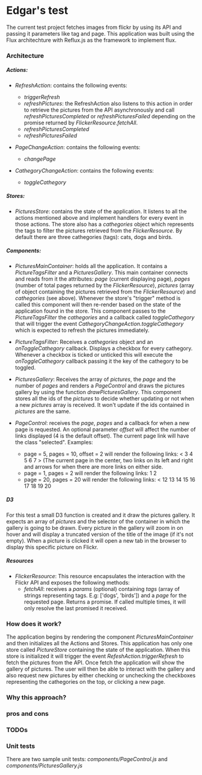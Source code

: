 # Edgar's test

The current test project fetches images from flickr by using its API and passing it parameters like tag and page. 
This application was built using the Flux architechture with Reflux.js as the framework to implement flux. 

### Architecture
##### Actions:

- *RefreshAction*: contains the following events: 
    - *triggerRefresh*
    - *refreshPictures*: the RefreshAction also listens to this action in order to retrieve the pictures from the API asynchronously and call *refreshPicturesCompleted* or *refreshPicturesFailed* depending on the promise returned by *FlickerResource.fetchAll*.
    - *refreshPicturesCompleted*
    - *refreshPicturesFailed*


- *PageChangeAction*: contains the following events:
    - *changePage*


- *CathegoryChangeAction*: contains the following events:
    - *toggleCathegory*

##### Stores:

- *PicturesStore*: contains the state of the application. It listens to all the actions mentioned above and implement handlers for every event in those actions. The store also has a *cathegories* object which represents the tags to filter the pictures retrieved from the *FlickerResource*. By default there are three cathegories (tags): cats, dogs and birds. 

##### Components:

- *PicturesMainContainer*: holds all the application. It contains a *PictureTagsFilter* and a *PicturesGallery*. This main container connects and reads from it the attributes: *page* (current displaying page), *pages* (number of total pages returned by the *FlickerResource*), *pictures* (array of object containing the pictures retrieved from the *FlickerResource*) and *cathegories* (see above). Whenever the store's "trigger" method is called this component will then re-render based on the state of the application found in the store. This component passes to the *PictureTagsFilter* the *cathegories* and a callback called *toggleCathegory* that will trigger the event *CathegoryChangeAction.toggleCathegory* which is expected to refresh the pictures immediately.

- *PictureTagsFilter*: Receives a *cathegories* object and an *onToggleCathegory* callback. Displays a checkbox for every cathegory. Whenever a checkbox is ticked or unticked this will execute the *onToggleCathegory* callback passing it the key of the cathegory to be toggled.

- *PicturesGallery*:  Receives the array of *pictures*, the *page* and the number of *pages* and renders a *PageControl* and draws the pictures gallery by using the function *drawPicturesGallery*. This component stores all the ids of the *pictures* to decide whether updating or not when a new *pictures* array is received. It won't update if the ids contained in *pictures* are the same.

- *PageControl*: receives the *page*, *pages* and a callback for when a new page is requested. An optional parameter *offset* will affect the number of links displayed (4 is the default offset). The current page link will have the class "selected". Examples: 
    - page = 5, pages = 10, offset = 2 will render the following links: < 3 4 5 6 7 > (The current page in the center, two links on its left and right and arrows for when there are more links on either side.
    - page = 1, pages = 2 will render the following links: 1 2
    - page = 20, pages = 20 will render the following links: < 12 13 14 15 16 17 18 19 20

##### D3
For this test a small D3 function is created and it draw the pictures gallery. It expects an array of *pictures* and the selector of the container in which the gallery is going to be drawn. Every picture in the gallery will zoom in on hover and will display a truncated version of the title of the image (if it's not empty). When a picture is clicked it will open a new tab in the browser to display this specific picture on Flickr.

##### Resources
- *FlickerResource*: This resource encapsulates the interaction with the Flickr API and exposes the following methods:
    -  *fetchAll*: receives a *params* (optional) containing *tags* (array of strings representing tags. E.g: ['dogs', 'birds']) and  a *page* for the requested page. Returns a promise. If called multiple times, it will only resolve the last promised it received.

### How does it work?

The application begins by rendering the component *PicturesMainContainer* and then initializes all the Actions and Stores. This application has only one store called *PictureStore* containing the state of the application. When this store is initialized it will trigger the event *RefeshAction.triggerRefresh* to fetch the pictures from the API. Once fetch the application will show the gallery of pictures. The user will then be able to interact with the gallery and also request new pictures by either checking or unchecking the checkboxes representing the cathegories on the top, or clicking a new page.

### Why this approach?

### pros and cons

### TODOs

### Unit tests
There are two sample unit tests: *components/PageControl.js* and *components/PicturesGallery.js*
